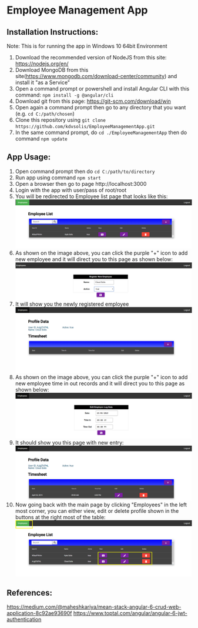 Employee Management App
========================

## Installation Instructions:

Note: This is for running the app in Windows 10 64bit Environment

1. Download the recommended version of NodeJS from this site: https://nodejs.org/en/
2. Download MongoDB from this site(https://www.mongodb.com/download-center/community) and install it "as a Service"
3. Open a command prompt or powershell and install Angular CLI with this command: ```npm install -g @angular/cli```
4. Download git from this page: https://git-scm.com/download/win
5. Open again a command prompt then go to any directory that you want (e.g. ```cd C:/path/chosen```)
6. Clone this repository using ```git clone https://github.com/kdvsolis/EmployeeManagementApp.git```
7. In the same command prompt, do ```cd ./EmployeeManagementApp``` then do command ```npm update```

## App Usage:

1. Open command prompt then do ```cd C:/path/to/directory``` 
2. Run app using command ```npm start``` 
3. Open a browser then go to page http://localhost:3000
4. Login with the app with user/pass of root/root
5. You will be redirected to Employee list page that looks like this: 
![Main Page](https://raw.githubusercontent.com/kdvsolis/EmployeeManagementApp/master/screenshots/landingpage.png)
6. As shown on the image above, you can click the purple "+" icon to add new employee and it will direct you to this page as shown below:
![Sample form](https://raw.githubusercontent.com/kdvsolis/EmployeeManagementApp/master/screenshots/registerpage.png)
7. It will show you the newly registered employee
![New profile](https://raw.githubusercontent.com/kdvsolis/EmployeeManagementApp/master/screenshots/newprofile.png)
8. As shown on the image above, you can click the purple "+" icon to add new employee time in out records and it will direct you to this page as shown below:
![New Entry Log](https://raw.githubusercontent.com/kdvsolis/EmployeeManagementApp/master/screenshots/addnewlog.png)
9. It should show you this page with new entry:
![Detail Entry Log](https://raw.githubusercontent.com/kdvsolis/EmployeeManagementApp/master/screenshots/profilepage.png)
10. Now going back with the main page by clicking "Employees" in the left most corner, you can either view, edit or delete profile shown in the buttons at the right most of the table:
![Main Page 2](https://raw.githubusercontent.com/kdvsolis/EmployeeManagementApp/master/screenshots/landingpage2.png)



## References:
https://medium.com/@maheshkariya/mean-stack-angular-6-crud-web-application-8c92ae93690f
https://www.toptal.com/angular/angular-6-jwt-authentication